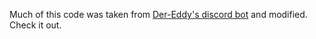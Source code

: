 Much of this code was taken from [Der-Eddy's discord bot](https://github.com/Der-Eddy/discord_bot) and modified. Check it out.
